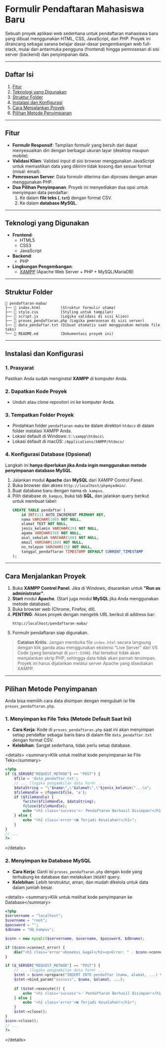 # Formulir Pendaftaran Mahasiswa Baru

Sebuah proyek aplikasi web sederhana untuk pendaftaran mahasiswa baru yang dibuat menggunakan HTML, CSS, JavaScript, dan PHP. Proyek ini dirancang sebagai sarana belajar dasar-dasar pengembangan web full-stack, mulai dari antarmuka pengguna (frontend) hingga pemrosesan di sisi server (backend) dan penyimpanan data.

-----

## Daftar Isi

1.  [Fitur](https://www.google.com/search?q=%23fitur)
2.  [Teknologi yang Digunakan](https://www.google.com/search?q=%23teknologi-yang-digunakan)
3.  [Struktur Folder](https://www.google.com/search?q=%23struktur-folder)
4.  [Instalasi dan Konfigurasi](https://www.google.com/search?q=%23instalasi-dan-konfigurasi)
5.  [Cara Menjalankan Proyek](https://www.google.com/search?q=%23cara-menjalankan-proyek)
6.  [Pilihan Metode Penyimpanan](https://www.google.com/search?q=%23pilihan-metode-penyimpanan)

-----

## Fitur

  - **Formulir Responsif**: Tampilan formulir yang bersih dan dapat menyesuaikan diri dengan berbagai ukuran layar (desktop maupun mobile).
  - **Validasi Klien**: Validasi input di sisi browser menggunakan JavaScript untuk memastikan data yang dikirim tidak kosong dan sesuai format (misal: email).
  - **Pemrosesan Server**: Data formulir diterima dan diproses dengan aman menggunakan PHP.
  - **Dua Pilihan Penyimpanan**: Proyek ini menyediakan dua opsi untuk menyimpan data pendaftar:
    1.  Ke dalam **file teks (`.txt`)** dengan format CSV.
    2.  Ke dalam **database MySQL**.

-----

## Teknologi yang Digunakan

  - **Frontend**:
      - HTML5
      - CSS3
      - JavaScript
  - **Backend**:
      - PHP
  - **Lingkungan Pengembangan**:
      - [XAMPP](https://www.apachefriends.org/index.html) (Apache Web Server + PHP + MySQL/MariaDB)

-----

## Struktur Folder

```
📁 pendaftaran-maba/
├── 📄 index.html         (Struktur formulir utama)
├── 📄 style.css          (Styling untuk tampilan)
├── 📄 script.js          (Logika validasi di sisi klien)
├── 📄 proses_pendaftaran.php (Logika pemrosesan di sisi server)
├── 📄 data_pendaftar.txt (Dibuat otomatis saat menggunakan metode file teks)
└── 📄 README.md          (Dokumentasi proyek ini)
```

-----

## Instalasi dan Konfigurasi

### 1\. Prasyarat

Pastikan Anda sudah menginstal **XAMPP** di komputer Anda.

### 2\. Dapatkan Kode Proyek

  - Unduh atau clone repositori ini ke komputer Anda.

### 3\. Tempatkan Folder Proyek

  - Pindahkan folder `pendaftaran-maba` ke dalam direktori `htdocs` di dalam folder instalasi XAMPP Anda.
  - Lokasi default di Windows: `C:\xampp\htdocs\`
  - Lokasi default di macOS: `/Applications/XAMPP/htdocs/`

### 4\. Konfigurasi Database (Opsional)

Langkah ini **hanya diperlukan jika Anda ingin menggunakan metode penyimpanan database MySQL**.

1.  Jalankan modul **Apache** dan **MySQL** dari XAMPP Control Panel.
2.  Buka browser dan akses `http://localhost/phpmyadmin/`.
3.  Buat database baru dengan nama `db_kampus`.
4.  Pilih database `db_kampus`, buka tab **SQL**, dan jalankan query berikut untuk membuat tabel:
    ```sql
    CREATE TABLE pendaftar (
        id INT(11) AUTO_INCREMENT PRIMARY KEY,
        nama VARCHAR(100) NOT NULL,
        alamat TEXT NOT NULL,
        jenis_kelamin VARCHAR(20) NOT NULL,
        agama VARCHAR(50) NOT NULL,
        asal_sekolah VARCHAR(100) NOT NULL,
        email VARCHAR(100) NOT NULL,
        no_telepon VARCHAR(15) NOT NULL,
        tanggal_pendaftaran TIMESTAMP DEFAULT CURRENT_TIMESTAMP
    );
    ```

-----

## Cara Menjalankan Proyek

1.  Buka **XAMPP Control Panel**. Jika di Windows, disarankan untuk **"Run as administrator"**.
2.  **Start** modul **Apache**. (Start juga modul **MySQL** jika Anda menggunakan metode database).
3.  Buka browser web (Chrome, Firefox, dll).
4.  **PENTING**: Akses proyek dengan mengetik URL berikut di address bar:
    ```
    http://localhost/pendaftaran-maba/
    ```
5.  Formulir pendaftaran siap digunakan.

> **Catatan Kritis**: Jangan membuka file `index.html` secara langsung dengan klik ganda atau menggunakan ekstensi "Live Server" dari VS Code (yang beralamat di `port:5500`). Hal tersebut tidak akan menjalankan skrip PHP, sehingga data tidak akan pernah tersimpan. Proyek ini harus dijalankan melalui server Apache yang disediakan XAMPP.

-----

## Pilihan Metode Penyimpanan

Anda bisa memilih cara data disimpan dengan mengubah isi file `proses_pendaftaran.php`.

### 1\. Menyimpan ke File Teks (Metode Default Saat Ini)

  - **Cara Kerja**: Kode di `proses_pendaftaran.php` saat ini akan menyimpan setiap pendaftar sebagai baris baru di dalam file `data_pendaftar.txt` dengan format CSV.
  - **Kelebihan**: Sangat sederhana, tidak perlu setup database.

\<details\>
\<summary\>Klik untuk melihat kode penyimpanan ke File Teks\</summary\>

```php
<?php
if ($_SERVER["REQUEST_METHOD"] == "POST") {
    $file = 'data_pendaftar.txt';
    // ... (logika pengambilan data form) ...
    $dataString = "\"$nama\",\"$alamat\",\"$jenis_kelamin\"...\n";
    $fileHandle = @fopen($file, 'a');
    if ($fileHandle) {
        fwrite($fileHandle, $dataString);
        fclose($fileHandle);
        echo "<h1 class='success'>✅ Pendaftaran Berhasil Disimpan!</h1>";
    } else {
        echo "<h1 class='error'>❌ Terjadi Kesalahan!</h1>";
    }
}
// ...
?>
```

\</details\>

### 2\. Menyimpan ke Database MySQL

  - **Cara Kerja**: Ganti isi `proses_pendaftaran.php` dengan kode yang terhubung ke database dan melakukan `INSERT` query.
  - **Kelebihan**: Lebih terstruktur, aman, dan mudah dikelola untuk data dalam jumlah besar.

\<details\>
\<summary\>Klik untuk melihat kode penyimpanan ke Database\</summary\>

```php
<?php
$servername = "localhost";
$username = "root";
$password = "";
$dbname = "db_kampus";

$conn = new mysqli($servername, $username, $password, $dbname);

if ($conn->connect_error) {
    die("<h1 class='error'>Koneksi Gagal</h1><p>Error: " . $conn->connect_error . "</p>");
}

if ($_SERVER["REQUEST_METHOD"] == "POST") {
    // ... (logika pengambilan data form) ...
    $stmt = $conn->prepare("INSERT INTO pendaftar (nama, alamat, ...) VALUES (?, ?, ...)");
    $stmt->bind_param("sssssss", $nama, $alamat, ...);
    
    if ($stmt->execute()) {
        echo "<h1 class='success'>✅ Pendaftaran Berhasil Disimpan!</h1>";
    } else {
        echo "<h1 class='error'>❌ Terjadi Kesalahan!</h1>";
    }
    $stmt->close();
}
$conn->close();
// ...
?>
```

\</details\>
